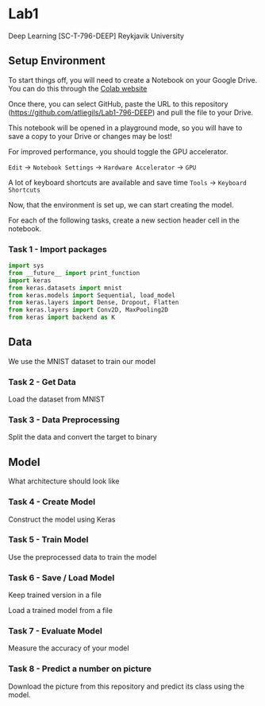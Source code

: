 # Lab1
Deep Learning [SC-T-796-DEEP] 
Reykjavik University

## Setup Environment
To start things off, you will need to create a Notebook on your Google Drive. You can do this through the [Colab website](http://colab.research.google.com) 

Once there, you can select GitHub, paste the URL to this repository (https://github.com/atliegils/Lab1-796-DEEP) and pull the file to your Drive.

This notebook will be opened in a playground mode, so you will have to save a copy to your Drive or changes may be lost!

For improved performance, you should toggle the GPU accelerator.

`Edit` -> `Notebook Settings` -> `Hardware Accelerator` -> `GPU`

A lot of keyboard shortcuts are available and save time `Tools` -> `Keyboard Shortcuts` 

Now, that the environment is set up, we can start creating the model. 

For each of the following tasks, create a new section header cell in the notebook.

### Task 1 - Import packages
```python
import sys
from __future__ import print_function
import keras
from keras.datasets import mnist
from keras.models import Sequential, load_model
from keras.layers import Dense, Dropout, Flatten
from keras.layers import Conv2D, MaxPooling2D
from keras import backend as K
```

## Data
We use the MNIST dataset to train our model

### Task 2 - Get Data
Load the dataset from MNIST

### Task 3 - Data Preprocessing
Split the data and convert the target to binary

## Model 
What architecture should look like

### Task 4 - Create Model
Construct the model using Keras

### Task 5 - Train Model
Use the preprocessed data to train the model

### Task 6 - Save / Load Model
Keep trained version in a file

Load a trained model from a file

### Task 7 - Evaluate Model
Measure the accuracy of your model

### Task 8 - Predict a number on picture
Download the picture from this repository and predict its class using the model.
